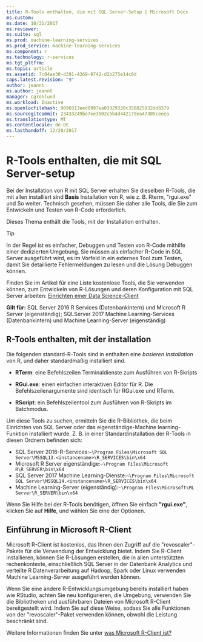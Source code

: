 ```yaml
---
title: R-Tools enthalten, die mit SQL Server-Setup | Microsoft Docs
ms.custom: 
ms.date: 10/31/2017
ms.reviewer: 
ms.suite: sql
ms.prod: machine-learning-services
ms.prod_service: machine-learning-services
ms.component: r
ms.technology: r-services
ms.tgt_pltfrm: 
ms.topic: article
ms.assetid: 7c04ae30-d391-4369-9742-d2b275e14c0d
caps.latest.revision: "9"
author: jeannt
ms.author: jeannt
manager: cgronlund
ms.workload: Inactive
ms.openlocfilehash: 9090313eed0997ea03329338c358825932dd8379
ms.sourcegitcommit: 23433249be7ee3502c5b4d442179ea47305ceeea
ms.translationtype: MT
ms.contentlocale: de-DE
ms.lasthandoff: 12/20/2017
---
```

# <a name="r-tools-included-with-sql-server-setup"></a>R-Tools enthalten, die mit SQL Server-setup

Bei der Installation von R mit SQL Server erhalten Sie dieselben R-Tools, die mit allen installiert sind **Basis** Installation von R, wie z. B. Rterm, "rgui.exe" und So weiter. Technisch gesehen, müssen Sie daher alle Tools, die Sie zum Entwickeln und Testen von R-Code erforderlich.

Dieses Thema enthält die Tools, mit der Installation enthalten.

> [!TIP]
> 
> In der Regel ist es einfacher, Debuggen und Testen von R-Code mithilfe einer dedizierten Umgebung. Sie müssen als einfacher R-Code in SQL Server ausgeführt wird, es im Vorfeld in ein externes Tool zum Testen, damit Sie detaillierte Fehlermeldungen zu lesen und die Lösung Debuggen können.
> 
> Finden Sie im Artikel für eine Liste kostenlose Tools, die Sie verwenden können, zum Entwickeln von R-Lösungen und deren Konfiguration mit SQL Server arbeiten: [Einrichten einer Data Science-Client](set-up-a-data-science-client.md)

**Gilt für:** SQL Server 2016 R Services (Datenbankintern) und Microsoft R Server (eigenständig); SQLServer 2017 Machine Learning-Services (Datenbankintern) und Machine Learning-Server (eigenständig)

## <a name="r-tools-included-with-installation"></a>R-Tools enthalten, mit der installation

Die folgenden standard-R-Tools sind in enthalten eine *basieren Installation* von R, und daher standardmäßig installiert sind.

+ **RTerm**: eine Befehlszeilen Terminaldienste zum Ausführen von R-Skripts

+ **RGui.exe**: einen einfachen interaktiven Editor für R. Die Befehlszeilenargumente sind identisch für RGui.exe und RTerm.

+ **RScript**: ein Befehlszeilentool zum Ausführen von R-Skripts im Batchmodus.

Um diese Tools zu suchen, ermitteln Sie die R-Bibliothek, die beim Einrichten von SQL Server oder das eigenständige-Machine learning-Funktion installiert wurde. Z. B. in einer Standardinstallation der R-Tools in diesen Ordnern befinden sich:

+ SQL Server 2016-R-Services:`~\Program Files\Microsoft SQL Server\MSSQL13.<instancename>\R_SERVICES\bin\x64`
+ Microsoft R Server eigenständige:`~\Program Files\Microsoft R\R_SERVER\bin\x64`
+ SQL Server 2017 Machine Learning-Dienste:`~\Program Files\Microsoft SQL Server\MSSQL14.<instancename>\R_SERVICES\bin\x64`
+ Machine Learning-Server (eigenständig):`~\Program Files\Microsoft\ML Server\R_SERVER\bin\x64`

Wenn Sie Hilfe bei der R-Tools benötigen, öffnen Sie einfach **"rgui.exe"**, klicken Sie auf **Hilfe**, und wählen Sie eine der Optionen.

## <a name="introducing-microsoft-r-client"></a>Einführung in Microsoft R-Client

Microsoft R-Client ist kostenlos, das Ihnen den Zugriff auf die "revoscaler"-Pakete für die Verwendung der Entwicklung bietet. Indem Sie R-Client installieren, können Sie R-Lösungen erstellen, die in allen unterstützten rechenkontexte, einschließlich SQL Server in der Datenbank Analytics und verteilte R Datenverarbeitung auf Hadoop, Spark oder Linux verwenden Machine Learning-Server ausgeführt werden können.

Wenn Sie eine andere R-Entwicklungsumgebung bereits installiert haben wie RStudio, achten Sie neu konfigurieren, die Umgebung, verwenden Sie die Bibliotheken und ausführbaren Dateien von Microsoft R-Client bereitgestellt wird. Indem Sie auf diese Weise, sodass Sie alle Funktionen von der "revoscaler"-Paket verwenden können, obwohl die Leistung beschränkt sind.

Weitere Informationen finden Sie unter [was Microsoft R-Client ist?](https://docs.microsoft.com/machine-learning-server/r-client/what-is-microsoft-r-client)
